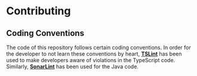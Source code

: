 <!-- (c) https://github.com/MontiCore/monticore -->
# Contributing

## Coding Conventions
The code of this repository follows certain coding conventions. In order for the developer to not learn these
conventions by heart, [**TSLint**](https://palantir.github.io/tslint/) has been used to make developers aware of
violations in the TypeScript code. Similarly, [**SonarLint**](https://www.sonarlint.org/) has been used for the Java
code.
